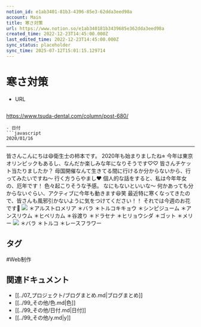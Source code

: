 ```yaml
---
notion_id: e1ab3401-81b3-4396-85e3-62dda3eed98a
account: Main
title: 寒さ対策
url: https://www.notion.so/e1ab340181b3439685e362dda3eed98a
created_time: 2022-12-23T14:45:00.000Z
last_edited_time: 2022-12-23T14:45:00.000Z
sync_status: placeholder
sync_time: 2025-07-12T15:01:15.129714
---
```

# 寒さ対策

- URL
  ```javascript
https://www.tsuda-dental.com/column/post-680/
  ```
- 日付
  ```javascript
2020/01/16
  ```
---
皆さんこんにちは😄衛生士の柿本です。
2020年も始まりましたね⭐︎
今年は東京オリンピックもあるし、なんだか楽しみな年になりそうです♡♡
皆さんチケット当たりましたか？
母国開催なんて生きてる間に行けるか分からないから、行ってみたいですね〜
行く方うらやまし❤️
個人的な話をすると、私は今年年女の、厄年です！
色々起こりそうな予感。
なにもないといいな〜
何かあっても分からないぐらい、アクティブに今年も動きます😆笑
最近特に寒くなってきたので、皆さんも風邪引かないように気をつけてください！！
それでは今週のお花です🥀
![](https://www.tsuda-dental.com/column/_data/contribute/images/680_1_18.jpg)
＊アルストロメリア
＊バラ
＊トルコキキョウ
＊シンピジューム
＊アンスリウム
＊ヒペリカム
＊谷渡り
＊ドラセナ
＊ヒリョウシダ
＊ゴット
＊メリー
![](https://www.tsuda-dental.com/column/_data/contribute/images/680_1_19.jpg)
＊バラ
＊トルコ
＊レースフラワー

## タグ

#Web制作 

## 関連ドキュメント

- [[../07_プロジェクト/ブログまとめ.md|ブログまとめ]]
- [[../99_その他/色.md|色]]
- [[../99_その他/日付.md|日付]]
- [[../99_その他/y.md|y]]
